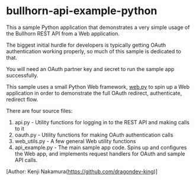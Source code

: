 bullhorn-api-example-python
===========================
This a sample Python application that demonstrates a very simple usage of the Bullhorn REST API from a Web application.

The biggest initial hurdle for developers is typically getting OAuth authentication working properly, so much
of this sample is dedicated to that.

You will need an OAuth partner key and secret to run the sample app successfully.

This sample uses a small Python Web framework, [web.py](http://webpy.org/) to spin up a Web application
in order to demonstrate the full OAuth redirect, authenticate, redirect flow.

There are four source files:
 1. api.py - Utility functions for logging in to the REST API and making calls to it
 2. oauth.py - Utility functions for making OAuth authentication calls
 3. web_utils.py - A few general Web utility functions
 4. api_example.py - The main sample app code.  Spins up and configures the Web app, and
    implements request handlers for OAuth and sample API calls.

[Author: Kenji Nakamura(https://github.com/dragondev-king)]
